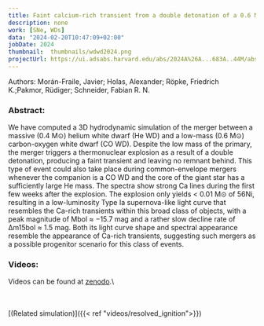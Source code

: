 ```yaml
---
title: Faint calcium-rich transient from a double detonation of a 0.6 M⊙ carbon-oxygen white dwarf star
description: none
work: [SNe, WDs]
data: "2024-02-20T10:47:09+02:00"
jobDate: 2024
thumbnail:  thumbnails/wdwd2024.png
projectUrl: https://ui.adsabs.harvard.edu/abs/2024A%26A...683A..44M/abstract 
---
```


Authors: Morán-Fraile, Javier; Holas, Alexander; Röpke, Friedrich K.;Pakmor, Rüdiger; Schneider, Fabian R. N.


### Abstract:

We have computed a 3D hydrodynamic simulation of the merger between a massive (0.4 M⊙) helium white dwarf (He WD) and a low-mass (0.6 M⊙) carbon-oxygen white dwarf (CO WD). Despite the low mass of the primary, the merger triggers a thermonuclear explosion as a result of a double detonation, producing a faint transient and leaving no remnant behind. This type of event could also take place during common-envelope mergers whenever the companion is a CO WD and the core of the giant star has a sufficiently large He mass. The spectra show strong Ca lines during the first few weeks after the explosion. The explosion only yields < 0.01 M⊙ of 56Ni, resulting in a low-luminosity Type Ia supernova-like light curve that resembles the Ca-rich transients within this broad class of objects, with a peak magnitude of Mbol ≈ −15.7 mag and a rather slow decline rate of Δm15bol ≈ 1.5 mag. Both its light curve shape and spectral appearance resemble the appearance of Ca-rich transients, suggesting such mergers as a possible progenitor scenario for this class of events.


### Videos:

Videos can be found at [zenodo](https://doi.org/10.5281/zenodo.8268166).\


</br>

</br>
[(Related simulation)]({{< ref "videos/resolved_ignition">}})
</br>


